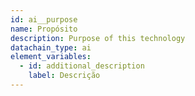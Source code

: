 ```yaml
---
id: ai__purpose
name: Propósito
description: Purpose of this technology
datachain_type: ai
element_variables:
  - id: additional_description
    label: Descrição
---
```

